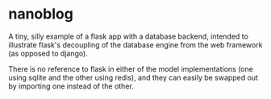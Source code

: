 # nanoblog

A tiny, silly example of a flask app with a database backend, intended
to illustrate flask's decoupling of the database engine from the web
framework (as opposed to django).

There is no reference to flask in either of the model implementations
(one using sqlite and the other using redis), and they can easily be
swapped out by importing one instead of the other.
